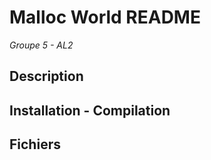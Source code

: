 # Malloc World README
*Groupe 5 - AL2*
## Description 
## Installation - Compilation
## Fichiers



